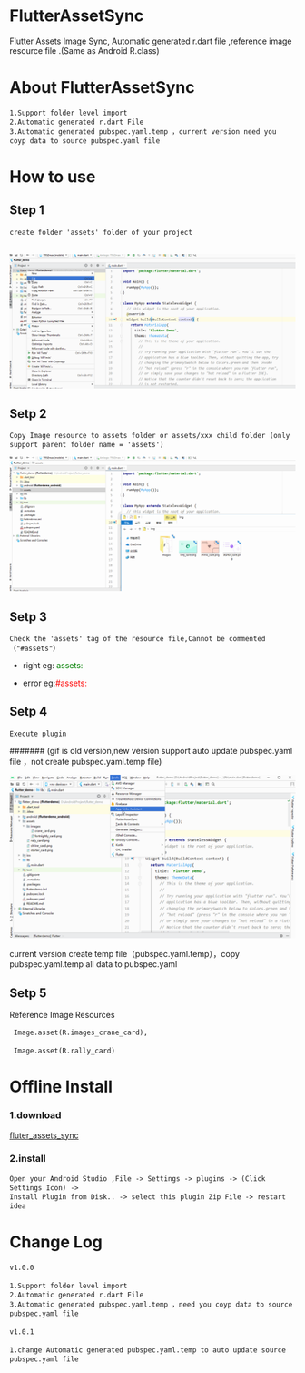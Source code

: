# FlutterAssetSync

Flutter Assets Image Sync, Automatic generated r.dart file ,reference image resource file .(Same as Android R.class)


# About FlutterAssetSync

	1.Support folder level import
	2.Automatic generated r.dart File 
	3.Automatic generated pubspec.yaml.temp ，current version need you coyp data to source pubspec.yaml file



# How to use

## Step 1

	create folder 'assets' folder of your project

<br>

<img src="1.gif?raw=true" />


## Setp 2

	Copy Image resource to assets folder or assets/xxx child folder (only support parent folder name = 'assets')

![ScreenShot2](imgs/2.gif)

## Setp 3

	Check the 'assets' tag of the resource file,Cannot be commented（"#assets"）

- right eg:<font color='green'>    assets:</font>
 
- error eg:<font color='red'>#assets:</font>
	

## Setp 4

	Execute plugin

####### (gif is old version,new version support auto update pubspec.yaml file ，not create pubspec.yaml.temp file)	


![ScreenShot3](imgs/3.gif)


current version create temp file（pubspec.yaml.temp），copy  pubspec.yaml.temp  all data to pubspec.yaml</u>


## Setp 5

Reference Image Resources

	 Image.asset(R.images_crane_card),

	 Image.asset(R.rally_card)




# Offline Install

### 1.download 

 [fluter_assets_sync](https://github.com/xiaxiayige/FlutterAssetSync/releases/download/v1.0.1/fluter_assets_sync-1.0.1-SNAPSHOT.zip)

### 2.install

	Open your Android Studio ,File -> Settings -> plugins -> (Click Settings Icon) -> 
	Install Plugin from Disk.. -> select this plugin Zip File -> restart idea 


# Change Log

	v1.0.0

	1.Support folder level import
	2.Automatic generated r.dart File 
	3.Automatic generated pubspec.yaml.temp ，need you coyp data to source pubspec.yaml file

	v1.0.1

	1.change Automatic generated pubspec.yaml.temp to auto update source pubspec.yaml file 



